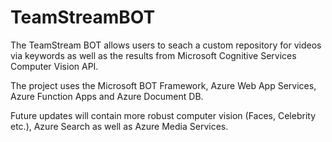 # TeamStreamBOT

The TeamStream BOT allows users to seach a custom repository for videos via keywords as well as the results from Microsoft Cognitive Services Computer Vision API.

The project uses the Microsoft BOT Framework, Azure Web App Services, Azure Function Apps and Azure Document DB.

Future updates will contain more robust computer vision (Faces, Celebrity etc.), Azure Search as well as Azure Media Services.
